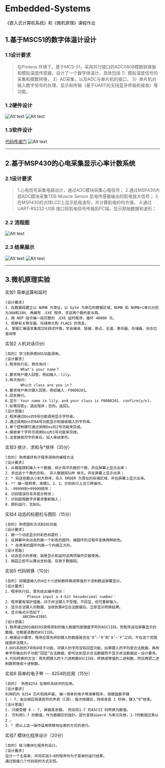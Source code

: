 # Embedded-Systems
《嵌入式计算机系统》和《微机原理》课程作业

## 1.基于MSC51的数字体温计设计
### 1.1设计要求

>在Proteus 环境下，基于MCS-51，采用并行接口的ADC0809模数转换器和模拟温度传感器，设计了一个数字体温计，具体包括
>1）模拟温度信号的采集和模数转换，
>2）AD采集，以及ADC与单片机的接口，
>3）单片机对输入数字信号的处理，显示和传输（基于UART的无线蓝牙传输和接收）等功能。


### 1.2硬件设计
![Alt text](imgs/image88.png)
![Alt text](imgs/image.png)

### 1.3软件设计
[代码传递门](基于8051的数字体温计\test.a51)
![Alt text](imgs/image99.png)


----------------------------------------------------------------------------------------------------------------------------
## 2.基于MSP430的心电采集显示心率计数系统
### 2.1设计要求
> 1.心电信号采集电路设计，通过ADC模块采集心电信号；
>2.通过MSP430内部ADC模块采集TEB-Muscle Sensor 肌电传感器输出的肌电放大信号；
>3.在MSP430的点阵LCD上显示肌电波形，并计算肌电的均方值。
>4.通过UART-RS232-USB 接口将肌电信号传输到PC端，显示原始数据和波形；

### 2.2 流程图
![Alt text](imgs/image-3.png)

### 2.3 结果展示
![Alt text](imgs/image-4.png)
![Alt text](imgs/image-5.png)

----------------------------------------------------------------------------------------------------------------------------
## 3.微机原理实验
实验1 简单运算和延时
```
[设计要求]
1．在数据段建立以 NUMB 为首址，以 byte 为单位的数据区域，NUMB 和 NUMB+1单元分别为36H和18H, 再编写 .EXE 程序，求这两个数的差与商。
2．用 NOP 指令编一段完整的 .EXE 延时程序，循环 40000 次。
3．观察有关寄存器、存储单元和 FLAGS 的改变。
4. 掌握汇编语言集成IDE调试环境，学会编译、链接、断点、全速、寄存器、存储器、标志位查阅等
 ```

实验2 人机对话(5分)
```
[目的] 学习和熟悉DOS功能调用。
[设计要求]
1.程序执行后，首先询问：
       What’s your name？
2.要求用户键入回答，例如输入：lily。
3.再次询问:
       Which class are you in？
4.要求用户再次键入回答，例如输入：F0008201。
5.回车换行。
6.显示：Your name is lily，and your class is F0008201. confirm(y/n)。
7.如果回答y，退出程序；否则，返回1。
[设计思路]
1.程序通过Dos的9号功能调用显示字符串。
2.通过调用Dos的0A号功能显示和接收输入的字符串。
3.单个控制键可通过调用Dos的2号功能来完成。
4.接收单个字符可调用Dos的1号功能来完成。
5.注意接收完字符串后，加入串结束符。
 ```

实验3 统计、求和与*排序（35分）
 ```
[目的] 熟悉循环和子程序调用的编程方法
[设计要求]
1．从键盘随机输入十个数据，统计其中负数的个数，并在屏幕上显示出来；
2．求出这十个数的总和， 存入数据段SUM 单元，并在屏幕上显示出来；
3．* 将这些数从小到大排序，存入 ORDER 为首址的存储区域，并在屏幕上显示出来。
4．** 编一跳转表，按键1，2，3，分别执行上述三种操作。
5．-99999到+99999排序；
6．识别错误符号并提示修改；
7．识别超程数字并要求重新输入；
8．顺利运行，无BUG。
 ```

实验4 动态的标题栏与图形（15分）
```
[目的] 熟悉图形方式BIOS功能
[设计要求] 
1．做一个动态显示的彩色标题栏；
2．在屏幕中央动态的画一个彩色的圆环。画圆环的过程中变换两种颜色。
3．* 在原来的圆环内画一个内接正方形。
[设计思路]
1．动态显示的原理，就是显示和延时这两项操作交替使用。
2．画园之前可以算出坐标值，存放于数据段。
 ```

实验5 代码转换（10分）
```
[目的] 将键盘输入的4位十六进制数转换成等值的十进制数送屏幕显示。
[设计要求]
1．程序执行后，首先给出操作提示：
          Please input a 4-bit hexadecimal number：
2．程序要有保护措施，对于非法键入不受理、不回显，但可重新输入。
3．显示合法键入的数据，当收到第4位合法数据后，立即显示转换结果。
4．显示格式示范如下：
        ABCDH=43981
[设计思路]
1.程序通过DOS或BIOS调用得到的输入数据均是键盘字符的ASCII码。而程序送往屏幕显示的数据，也都是该数的ASCII码。
2.根据设计要求，程序应首先辨别键入的数据是否在‘0’—‘9’和‘A’—‘F’之间，不在这个范围就是非法键入。
3.DOS系统的7号和8号子功能，对键入的字符没有回显功能，如果键入的字符是合法数据，再用单字符输出的子功能“回显”合法数据，即可达到显示合法数据而不显示非法数据这一设计要求。
4.代码转换的方法：首先把键入的十六进制数ASCII码，转换成等值的二进制数，然后再把二进制数转换成十进制数。
 ```

实验6 简单的电子琴 --- 8254的应用（15分）
```
[目的]  熟悉8254 在微机系统中的应用。
[设计要求]  
利用机内 8254 芯片和扬声器, 编一简单的电子琴演奏程序, 按键盘数字键
1 — 7，发出相应简谱音符的声调（C调），每次按键后，持续发音 1 秒钟。键入“0”结束。 
[设计思路]
1. 只接受键 0 – 7, 屏蔽其余键。 然后将1-7 的ASCII 码转换为数值。
2. 可利用1-7 的数值，作为数据区的指针。因为音频以word 为单元存放，1-7的数值应乘以2 。
3．* 把以上这一操作运用转移地址表的方式的进行。

 ```
实验7 模块化程序设计（20分）
```
[目的] 练习模块化程序的设计。
[设计要求]
设计一个主菜单，并将实验3~8的程序作为子菜单的运行结果。
通过链接几个代码段的方式实现。
 ```